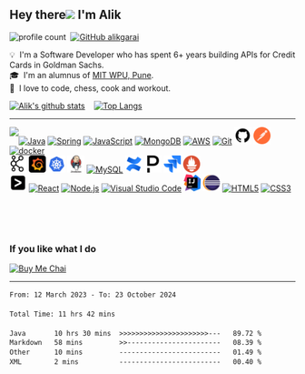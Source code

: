 ## Hey there<img src="https://raw.githubusercontent.com/MartinHeinz/MartinHeinz/master/wave.gif" width="30px"> I'm Alik
![profile count](https://komarev.com/ghpvc/?username=alikgarai&color=red)&nbsp;
[![GitHub alikgarai](https://img.shields.io/github/followers/alikgarai?label=follow&style=social)](https://github.com/alikgarai)&nbsp;

💡 &nbsp;I'm a Software Developer who has spent 6+ years building APIs for Credit Cards in Goldman Sachs.\
🎓 &nbsp;I'm an alumnus of [MIT WPU, Pune](https://mitwpu.edu.in/). \
🌱 &nbsp;I love to code, chess, cook and workout.

[![Alik's github stats](https://github-readme-stats.vercel.app/api?username=alikgarai&hide=contribs&text_bold=false&show_icons=true&theme=chartreuse-dark&hide_border=true)](https://github.com/alikgarai) &nbsp;&nbsp;
[![Top Langs](https://github-readme-stats.vercel.app/api/top-langs/?username=alikgarai&layout=compact&theme=chartreuse-dark)](https://github.com/alikgarai/github-readme-stats)

<hr>

<p>
  <a href="https://leetcode.com/alikgarai" title="Leetcode Profile!"><img align="left" src="https://leetcard.jacoblin.cool/alikgarai?theme=dark&ext=heatmap"/></a>
  <p>
    <a href="https://www.java.com/" title="Java"><img src="https://github.com/get-icon/geticon/raw/master/icons/java.svg" alt="Java" width="30px" height="30px"></a>
    <a href="https://spring.io/" title="Spring"><img src="https://github.com/get-icon/geticon/raw/master/icons/spring.svg" alt="Spring" width="30px" height="30px"></a>
    <a href="https://developer.mozilla.org/en-US/docs/Web/JavaScript" title="JavaScript"><img src="https://github.com/get-icon/geticon/raw/master/icons/javascript.svg" alt="JavaScript" width="30px" height="30px"></a>
    <a href="https://www.mongodb.org/" title="MongoDB"><img src="https://github.com/get-icon/geticon/raw/master/icons/mongodb-icon.svg" alt="MongoDB" width="30px" height="30px"></a>
    <a href="https://aws.amazon.com/" title="AWS"><img src="https://github.com/get-icon/geticon/raw/master/icons/aws.svg" alt="AWS" width="30px" height="30px"></a>
    <a href="https://git-scm.com/" title="Git"><img src="https://github.com/get-icon/geticon/raw/master/icons/git-icon.svg" alt="Git" width="30px" height="30px"></a>
    <a href="https://github.com/" title="GitHub"><img src="img\github-svgrepo-com.svg" alt="GitHub" width="30px" height="30px"></a>
    <a href="https://www.postman.com/" title="Postman"><img src="img\postman-icon-svgrepo-com.svg" alt="postman" width="30px" height="30px"></a>
    <a href="https://www.docker.com/" title="docker"><img src="https://github.com/get-icon/geticon/raw/master/icons/docker-icon.svg" alt="docker" width="30px" height="30px"></a><br/>
    <a href="https://kafka.apache.org/" title="Kafka"><img src="img\data-accesskafka-cluster-svgrepo-com.svg" alt="Kafka" width="30px" height="30px"></a>
    <a href="https://grafana.com/" title="Grafana"><img src="img\grafana-svgrepo-com.svg" alt="Grafana" width="30px" height="30px"></a> 
    <a href="https://kubernetes.io/" title="Kubernetes"><img src="img\kubernetes-svgrepo-com.svg" alt="kubernetes" width="30px" height="30px"></a>
    <a href="https://www.jenkins.io/" title="Jenkins"><img src="img\jenkins-svgrepo-com.svg" alt="jenkins" width="30px" height="30px"></a>
    <a href="https://dev.mysql.com/" title="MySQL"><img src="https://github.com/get-icon/geticon/raw/master/icons/mysql.svg" alt="MySQL" width="30px" height="30px"></a>
    <a href="https://www.atlassian.com/software/confluence" title="Confluence"><img src="img\confluence-svgrepo-com.svg" alt="Confluence" width="30px" height="30px"></a>
    <a href="https://www.pagerduty.com/" title="PagerDuty"><img src="img\pagerduty-svgrepo-com.svg" alt="pagerduty" width="30px" height="30px"></a>
    <a href="https://www.atlassian.com/software/jira" title="Jira"><img src="img\jira-svgrepo-com.svg" alt="jira" width="30px" height="30px"></a>
    <a href="https://prometheus.io/" title="Prometheus"><img src="img\prometheus-svgrepo-com.svg" alt="prometheus" width="30px" height="30px"></a><br/>
    <a href="https://www.splunk.com/" title="Splunk"><img src="img\splunk-svgrepo-com.svg" alt="splunk" width="30px" height="30px"></a>
    <a href="https://reactjs.org/" title="React"><img src="https://github.com/get-icon/geticon/raw/master/icons/react.svg" alt="React" width="30px" height="30px"></a>
    <a href="https://nodejs.org/" title="Node.js"><img src="https://github.com/get-icon/geticon/raw/master/icons/nodejs-icon.svg" alt="Node.js" width="30px" height="30px"></a>
    <a href="https://code.visualstudio.com/" title="Visual Studio Code"><img src="https://github.com/get-icon/geticon/raw/master/icons/visual-studio-code.svg" alt="Visual Studio Code" width="30px" height="30px"></a>
    <a href="https://www.jetbrains.com/idea/" title="Intellij"><img src="img\jb-intellij-idea-svgrepo-com.svg" alt="intellij" width="30px" height="30px"></a>
    <a href="https://www.eclipse.org/" title="Eclipse"><img src="img\eclipse-icon-svgrepo-com.svg" alt="Eclipse" width="30px" height="30px"></a>
    <a href="https://www.w3.org/TR/html5/" title="HTML5"><img src="https://github.com/get-icon/geticon/raw/master/icons/html-5.svg" alt="HTML5" width="30px" height="30px"></a>
    <a href="https://www.w3.org/TR/CSS/" title="CSS3"><img src="https://github.com/get-icon/geticon/raw/master/icons/css-3.svg" alt="CSS3" width="30px" height="30px"></a>
  </p>
</p>

<br/>
<br/>
<br/>

### If you like what I do
<a href="https://www.buymeacoffee.com/garaialik247" target="_blank"><img src="https://cdn.buymeacoffee.com/buttons/v2/default-red.png" alt="Buy Me Chai" width="150" ></a>

<hr>

<!--START_SECTION:waka-->

```txt
From: 12 March 2023 - To: 23 October 2024

Total Time: 11 hrs 42 mins

Java       10 hrs 30 mins  >>>>>>>>>>>>>>>>>>>>>>---   89.72 %
Markdown   58 mins         >>-----------------------   08.39 %
Other      10 mins         -------------------------   01.49 %
XML        2 mins          -------------------------   00.40 %
```

<!--END_SECTION:waka-->

<!-- Resources
svg images - https://www.svgrepo.com/vectors/postman/
wakatime - https://github.com/marketplace/actions/waka-readme
Awesome github profiles - https://zzetao.github.io/awesome-github-profile/ -->
